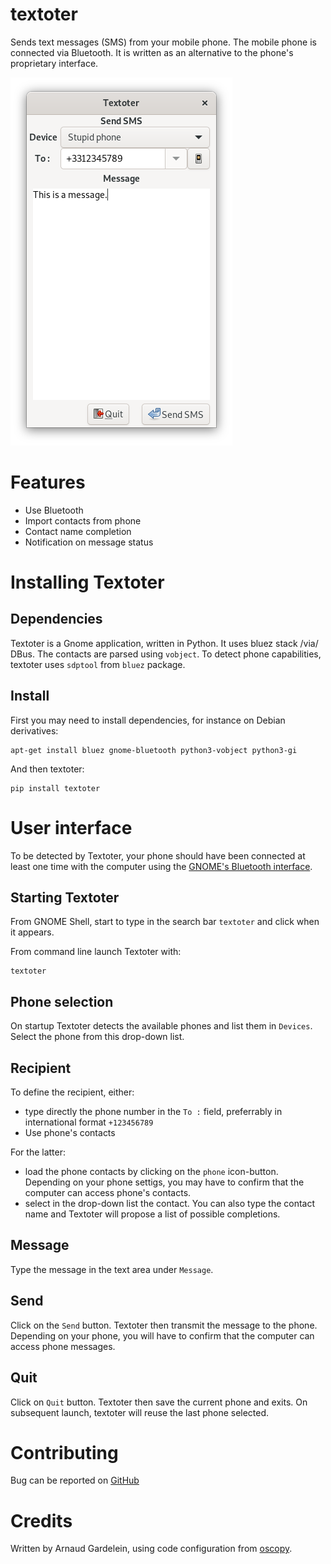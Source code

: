 textoter
========
Sends text messages (SMS) from your mobile phone.
The mobile phone is connected via Bluetooth.
It is written as an alternative to the phone's proprietary interface.

![Screenshot](screenshot.png "Screenshot")

Features
========
* Use Bluetooth
* Import contacts from phone
* Contact name completion
* Notification on message status

Installing Textoter
===================
Dependencies
------------
Textoter is a Gnome application, written in Python. It uses bluez stack /via/ DBus. The contacts are parsed using `vobject`.
To detect phone capabilities, textoter uses `sdptool` from `bluez` package.

Install
-------
First you may need to install dependencies, for instance on Debian derivatives:

    apt-get install bluez gnome-bluetooth python3-vobject python3-gi

And then textoter:

    pip install textoter

User interface
==============
To be detected by Textoter, your phone should have been connected at least one time with the computer using the [GNOME's Bluetooth interface](https://help.gnome.org/users/gnome-help/stable/bluetooth-connect-device.html.en).

Starting Textoter
-----------------
From GNOME Shell, start to type in the search bar `textoter` and click when it appears.

From command line launch Textoter with:

    textoter

Phone selection
--------------
On startup Textoter detects the available phones and list them in `Devices`.
Select the phone from this drop-down list.

Recipient
---------
To define the recipient, either:
* type directly the phone number in the `To :` field, preferrably in international format `+123456789`
* Use phone's contacts

For the latter:
* load the phone contacts by clicking on the `phone` icon-button. Depending on your phone settigs, you may have to confirm that the computer can access phone's contacts.
* select in the drop-down list the contact. You can also type the contact name and Textoter will propose a list of possible completions.

Message
-------
Type the message in the text area under `Message`.

Send
----
Click on the `Send` button. Textoter then transmit the message to the phone. Depending on your phone, you will have to confirm that the computer can access phone messages.

Quit
----
Click on `Quit` button. Textoter then save the current phone and exits.
On subsequent launch, textoter will reuse the last phone selected.

Contributing
============
Bug can be reported on [GitHub](https://github.com/agardelein/textoter/issues)

Credits
=======
Written by Arnaud Gardelein, using code configuration from [oscopy](https://github.com/agardelein/oscopy).
